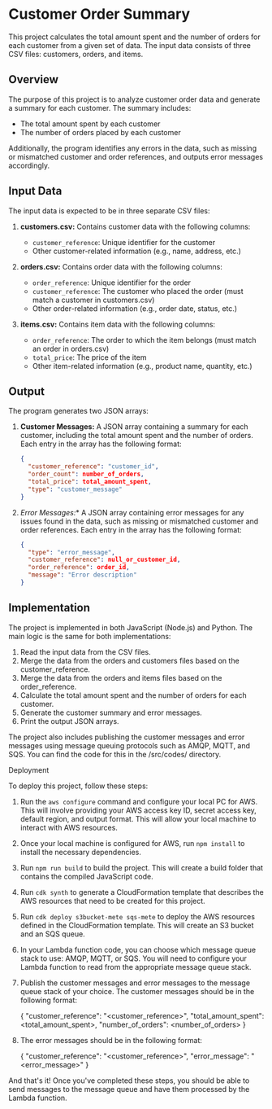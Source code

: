 # Customer Order Summary

This project calculates the total amount spent and the number of orders for each customer from a given set of data. The input data consists of three CSV files: customers, orders, and items.

## Overview

The purpose of this project is to analyze customer order data and generate a summary for each customer. The summary includes:

- The total amount spent by each customer
- The number of orders placed by each customer

Additionally, the program identifies any errors in the data, such as missing or mismatched customer and order references, and outputs error messages accordingly.

## Input Data

The input data is expected to be in three separate CSV files:

1. **customers.csv:** Contains customer data with the following columns:
   - `customer_reference`: Unique identifier for the customer
   - Other customer-related information (e.g., name, address, etc.)

2. **orders.csv:** Contains order data with the following columns:
   - `order_reference`: Unique identifier for the order
   - `customer_reference`: The customer who placed the order (must match a customer in customers.csv)
   - Other order-related information (e.g., order date, status, etc.)

3. **items.csv:** Contains item data with the following columns:
   - `order_reference`: The order to which the item belongs (must match an order in orders.csv)
   - `total_price`: The price of the item
   - Other item-related information (e.g., product name, quantity, etc.)

## Output

The program generates two JSON arrays:

1. **Customer Messages:** A JSON array containing a summary for each customer, including the total amount spent and the number of orders. Each entry in the array has the following format:

   ```json
   {
     "customer_reference": "customer_id",
     "order_count": number_of_orders,
     "total_price": total_amount_spent,
     "type": "customer_message"
   }

2. **Error Messages*:** A JSON array containing error messages for any issues found in the data, such as missing or mismatched customer and order references. Each entry in the array has the following format:

   ```json
   {
     "type": "error_message",
     "customer_reference": null_or_customer_id,
     "order_reference": order_id,
     "message": "Error description"
   }

## Implementation

The project is implemented in both JavaScript (Node.js) and Python. The main logic is the same for both implementations:

1. Read the input data from the CSV files.
2. Merge the data from the orders and customers files based on the customer_reference.
3. Merge the data from the orders and items files based on the order_reference.
4. Calculate the total amount spent and the number of orders for each customer.
5. Generate the customer summary and error messages.
6. Print the output JSON arrays.

The project also includes publishing the customer messages and error messages using message queuing protocols such as AMQP, MQTT, and SQS. You can find the code for this in the /src/codes/ directory.

Deployment

To deploy this project, follow these steps:

1. Run the `aws configure` command and configure your local PC for AWS. This will involve providing your AWS access key ID, secret access key, default region, and output format. This will allow your local machine to interact with AWS resources.
2. Once your local machine is configured for AWS, run `npm install` to install the necessary dependencies.
3. Run `npm run build` to build the project. This will create a build folder that contains the compiled JavaScript code.
4. Run `cdk synth` to generate a CloudFormation template that describes the AWS resources that need to be created for this project.
5. Run `cdk deploy s3bucket-mete sqs-mete` to deploy the AWS resources defined in the CloudFormation template. This will create an S3 bucket and an SQS queue.
6. In your Lambda function code, you can choose which message queue stack to use: AMQP, MQTT, or SQS. You will need to configure your Lambda function to read from the appropriate message queue stack.
7. Publish the customer messages and error messages to the message queue stack of your choice. The customer messages should be in the following format:

    {
        "customer_reference": "<customer_reference>",
        "total_amount_spent": <total_amount_spent>,
        "number_of_orders": <number_of_orders>
    }

8. The error messages should be in the following format:

    {
        "customer_reference": "<customer_reference>",
        "error_message": "<error_message>"
    }

And that's it! Once you've completed these steps, you should be able to send messages to the message queue and have them processed by the Lambda function.
